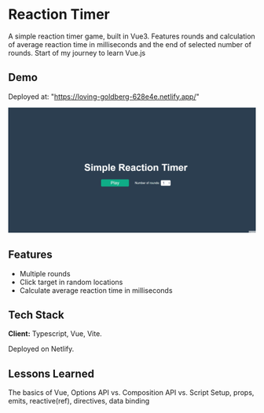 # Reaction Timer

A simple reaction timer game, built in Vue3. Features rounds and calculation of average reaction time in milliseconds and the end of selected number of rounds. Start of my journey to learn Vue.js

## Demo

Deployed at: "https://loving-goldberg-628e4e.netlify.app/"

![Demo](reaction-timer.gif)

## Features

- Multiple rounds
- Click target in random locations
- Calculate average reaction time in milliseconds

## Tech Stack

**Client:** Typescript, Vue, Vite.

Deployed on Netlify.

## Lessons Learned

The basics of Vue, Options API vs. Composition API vs. Script Setup, props, emits, reactive(ref), directives, data binding
